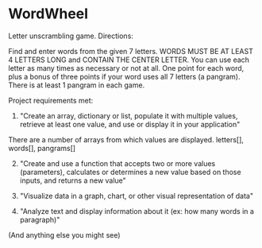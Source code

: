 # WordWheel
Letter unscrambling game. Directions:

Find and enter words from the given 7 letters. WORDS MUST BE AT LEAST 4 LETTERS LONG and CONTAIN THE CENTER LETTER. You can use each letter as many times as necessary or not at all. One point for each word, plus a bonus of three points if your word uses all 7 letters (a pangram). There is at least 1 pangram in each game.

Project requirements met:

1. "Create an array, dictionary or list, populate it with multiple values, retrieve at least one
value, and use or display it in your application"

There are a number of arrays from which values are displayed. letters[], words[], pangrams[]

2. "Create and use a function that accepts two or more values (parameters), calculates or
determines a new value based on those inputs, and returns a new value"

3. "Visualize data in a graph, chart, or other visual representation of data"

4. "Analyze text and display information about it (ex: how many words in a paragraph)"

(And anything else you might see)

